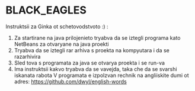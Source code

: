 # BLACK_EAGLES
Instruktsii za Ginka ot schetovodstvoto :) :
1) Za startirane na java prilojenieto tryabva da se iztegli programa kato NetBeans za otvaryane na java proekti
2) Tryabva da se iztegli rar arhiva s proekta na kompyutara i da se razarhivira
3) Sled tova s programata za java se otvarya proekta i se run-va
4) Ima instruktsii kakvo tryabva da se vavejda, taka che da se svarshi iskanata rabota
V programata e izpolzvan rechnik na angliiskite dumi ot adres: https://github.com/dwyl/english-words
